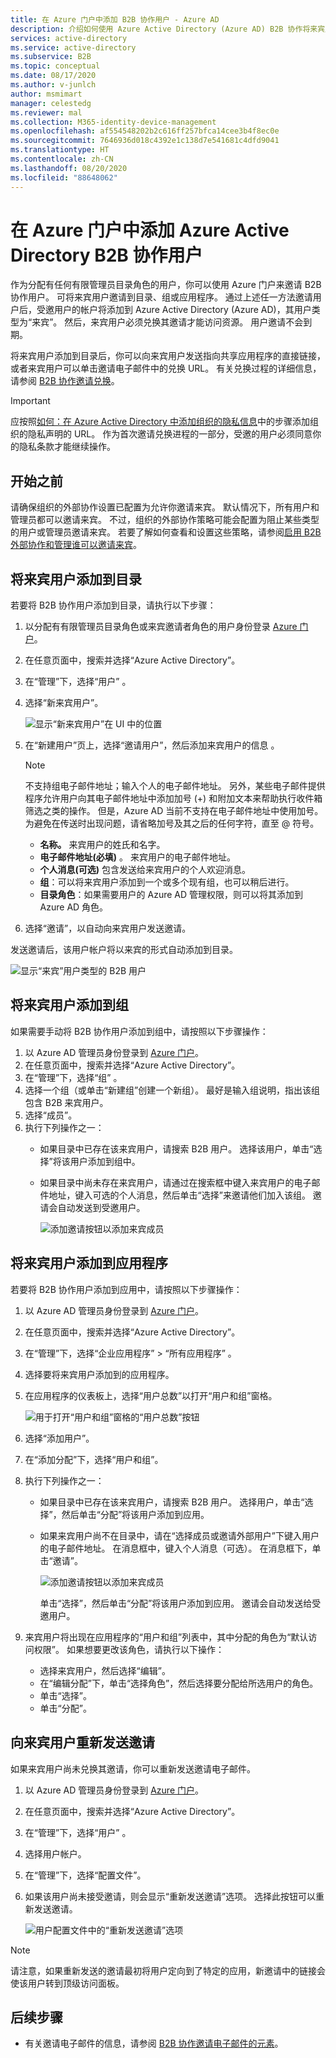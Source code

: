 ```yaml
---
title: 在 Azure 门户中添加 B2B 协作用户 - Azure AD
description: 介绍如何使用 Azure Active Directory (Azure AD) B2B 协作将来宾用户从合作伙伴组织添加到其目录。
services: active-directory
ms.service: active-directory
ms.subservice: B2B
ms.topic: conceptual
ms.date: 08/17/2020
ms.author: v-junlch
author: msmimart
manager: celestedg
ms.reviewer: mal
ms.collection: M365-identity-device-management
ms.openlocfilehash: af554548202b2c616ff257bfca14cee3b4f8ec0e
ms.sourcegitcommit: 7646936d018c4392e1c138d7e541681c4dfd9041
ms.translationtype: HT
ms.contentlocale: zh-CN
ms.lasthandoff: 08/20/2020
ms.locfileid: "88648062"
---
```

# <a name="add-azure-active-directory-b2b-collaboration-users-in-the-azure-portal"></a>在 Azure 门户中添加 Azure Active Directory B2B 协作用户

作为分配有任何有限管理员目录角色的用户，你可以使用 Azure 门户来邀请 B2B 协作用户。 可将来宾用户邀请到目录、组或应用程序。 通过上述任一方法邀请用户后，受邀用户的帐户将添加到 Azure Active Directory (Azure AD)，其用户类型为“来宾”。 然后，来宾用户必须兑换其邀请才能访问资源。 用户邀请不会到期。

将来宾用户添加到目录后，你可以向来宾用户发送指向共享应用程序的直接链接，或者来宾用户可以单击邀请电子邮件中的兑换 URL。 有关兑换过程的详细信息，请参阅 [B2B 协作邀请兑换](redemption-experience.md)。

> [!IMPORTANT]
> 应按照[如何：在 Azure Active Directory 中添加组织的隐私信息](/active-directory/fundamentals/active-directory-properties-area)中的步骤添加组织的隐私声明的 URL。 作为首次邀请兑换进程的一部分，受邀的用户必须同意你的隐私条款才能继续操作。 

## <a name="before-you-begin"></a>开始之前

请确保组织的外部协作设置已配置为允许你邀请来宾。 默认情况下，所有用户和管理员都可以邀请来宾。 不过，组织的外部协作策略可能会配置为阻止某些类型的用户或管理员邀请来宾。 若要了解如何查看和设置这些策略，请参阅[启用 B2B 外部协作和管理谁可以邀请来宾](delegate-invitations.md)。

## <a name="add-guest-users-to-the-directory"></a>将来宾用户添加到目录

若要将 B2B 协作用户添加到目录，请执行以下步骤：

1. 以分配有有限管理员目录角色或来宾邀请者角色的用户身份登录 [Azure 门户](https://portal.azure.cn)。
2. 在任意页面中，搜索并选择“Azure Active Directory”。
3. 在“管理”下，选择“用户” 。
4. 选择“新来宾用户”。

   ![显示“新来宾用户”在 UI 中的位置](./media/add-users-administrator/new-guest-user-in-all-users.png) 
 
5. 在“新建用户”页上，选择“邀请用户”，然后添加来宾用户的信息 。 

    > [!NOTE]
    > 不支持组电子邮件地址；输入个人的电子邮件地址。 另外，某些电子邮件提供程序允许用户向其电子邮件地址中添加加号 (+) 和附加文本来帮助执行收件箱筛选之类的操作。 但是，Azure AD 当前不支持在电子邮件地址中使用加号。 为避免在传送时出现问题，请省略加号及其之后的任何字符，直至 @ 符号。

   - **名称。** 来宾用户的姓氏和名字。
   - **电子邮件地址(必填)** 。 来宾用户的电子邮件地址。
   - **个人消息(可选)** 包含发送给来宾用户的个人欢迎消息。
   - **组**：可以将来宾用户添加到一个或多个现有组，也可以稍后进行。
   - **目录角色**：如果需要用户的 Azure AD 管理权限，则可以将其添加到 Azure AD 角色。 

7. 选择“邀请”，以自动向来宾用户发送邀请。 
 
发送邀请后，该用户帐户将以来宾的形式自动添加到目录。


![显示“来宾”用户类型的 B2B 用户](./media/add-users-administrator/GuestUserType.png)  

## <a name="add-guest-users-to-a-group"></a>将来宾用户添加到组
如果需要手动将 B2B 协作用户添加到组中，请按照以下步骤操作：

1. 以 Azure AD 管理员身份登录到 [Azure 门户](https://portal.azure.cn)。
2. 在任意页面中，搜索并选择“Azure Active Directory”。
3. 在“管理”下，选择“组” 。
4. 选择一个组（或单击“新建组”创建一个新组）。 最好是输入组说明，指出该组包含 B2B 来宾用户。
5. 选择“成员”。 
6. 执行下列操作之一：
   - 如果目录中已存在该来宾用户，请搜索 B2B 用户。 选择该用户，单击“选择”将该用户添加到组中。
   - 如果目录中尚未存在来宾用户，请通过在搜索框中键入来宾用户的电子邮件地址，键入可选的个人消息，然后单击“选择”来邀请他们加入该组。 邀请会自动发送到受邀用户。
     
     ![添加邀请按钮以添加来宾成员](./media/add-users-administrator/GroupInvite.png)
   
## <a name="add-guest-users-to-an-application"></a>将来宾用户添加到应用程序

若要将 B2B 协作用户添加到应用中，请按照以下步骤操作：

1. 以 Azure AD 管理员身份登录到 [Azure 门户](https://portal.azure.cn)。
2. 在任意页面中，搜索并选择“Azure Active Directory”。
3. 在“管理”下，选择“企业应用程序” > “所有应用程序”  。
4. 选择要将来宾用户添加到的应用程序。
5. 在应用程序的仪表板上，选择“用户总数”以打开“用户和组”窗格。

    ![用于打开“用户和组”窗格的“用户总数”按钮](./media/add-users-administrator/AppUsersAndGroups.png)

6. 选择“添加用户”。
7. 在“添加分配”下，选择“用户和组”。 
8. 执行下列操作之一：
   - 如果目录中已存在该来宾用户，请搜索 B2B 用户。 选择用户，单击“选择”，然后单击“分配”将该用户添加到应用。
   - 如果来宾用户尚不在目录中，请在“选择成员或邀请外部用户”下键入用户的电子邮件地址。 在消息框中，键入个人消息（可选）。 在消息框下，单击“邀请”。
           
       ![添加邀请按钮以添加来宾成员](./media/add-users-administrator/AppInviteUsers.png)
   
      单击“选择”，然后单击“分配”将该用户添加到应用。 邀请会自动发送给受邀用户。

9. 来宾用户将出现在应用程序的“用户和组”列表中，其中分配的角色为“默认访问权限”。 如果想要更改该角色，请执行以下操作：
   - 选择来宾用户，然后选择“编辑”。 
   - 在“编辑分配”下，单击“选择角色”，然后选择要分配给所选用户的角色。
   - 单击“选择”。
   - 单击“分配”。
 
## <a name="resend-invitations-to-guest-users"></a>向来宾用户重新发送邀请

如果来宾用户尚未兑换其邀请，你可以重新发送邀请电子邮件。

1. 以 Azure AD 管理员身份登录到 [Azure 门户](https://portal.azure.cn)。
2. 在任意页面中，搜索并选择“Azure Active Directory”。
3. 在“管理”下，选择“用户” 。
5. 选择用户帐户。
6. 在“管理”下，选择“配置文件”。 
7. 如果该用户尚未接受邀请，则会显示“重新发送邀请”选项。 选择此按钮可以重新发送邀请。

   ![用户配置文件中的“重新发送邀请”选项](./media/add-users-administrator/b2b-user-resend-invitation.png)

> [!NOTE]
> 请注意，如果重新发送的邀请最初将用户定向到了特定的应用，新邀请中的链接会使该用户转到顶级访问面板。

## <a name="next-steps"></a>后续步骤

- 有关邀请电子邮件的信息，请参阅 [B2B 协作邀请电子邮件的元素](invitation-email-elements.md)。



